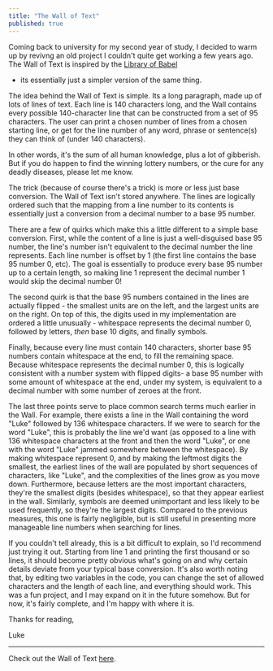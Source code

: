 ```yaml
---
title: "The Wall of Text"
published: true
---
```

Coming back to university for my second year of study, I decided to warm
up by revivng an old project I couldn't quite get working a few years ago.
The Wall of Text is inspired by the [Library of Babel](https://libraryofbabel.info)
- its essentially just a simpler version of the same thing.

The idea behind the Wall of Text is simple. Its a long paragraph, made up
of lots of lines of text. Each line is 140 characters long, and the Wall
contains every possible 140-character line that can be constructed from
a set of 95 characters. The user can print a chosen number of lines from
a chosen starting line, or get for the line number of any word, phrase
or sentence(s) they can think of (under 140 characters).

In other words, it's the sum of all human knowledge, plus a lot of gibberish.
But if you do happen to find the winning lottery numbers, or the cure for any
deadly diseases, please let me know.

The trick (because of course there's a trick) is more or less just base
conversion. The Wall of Text isn't stored anywhere. The lines are logically
ordered such that the mapping from a line number to its contents is essentially
just a conversion from a decimal number to a base 95 number.

There are a few of quirks which make this a little different to a simple base
conversion. First, while the content of a line is just a well-disguised base
95 number, the line's number isn't equivalent to the decimal number the line
represents. Each line number is offset by 1 (the first line contains the base
95 number 0, etc). The goal is essentially to produce every base 95 number up
to a certain length, so making line 1 represent the decimal number 1 would skip
the decimal number 0!

The second quirk is that the base 95 numbers contained in the lines are actually flipped - the smallest units
are on the left, and the largest units are on the right. On top of this, the
digits used in my implementation are ordered a little unusually - whitespace
represents the decimal number 0, followed by letters, *then* base 10 digits, and finally symbols.

Finally, because every line must contain 140 characters, shorter base 95 numbers
contain whitespace at the end, to fill the remaining space. Because whitespace represents the
decimal number 0, this is logically consistent with a number system with flipped
digits- a base 95 number with some amount of whitespace at the end, under my system, is
equivalent to a decimal number with some number of zeroes at the front.

The last three points serve to place common search terms much earlier in the Wall. For example, there
exists a line in the Wall containing the word "Luke" followed by 136 whitespace characters. If we
were to search for the word "Luke", this is probably the line we'd want (as opposed to a line with
136 whitespace characters at the front and then the word "Luke", or one with the word "Luke" jammed
somewhere between the whitespace). By making whitespace represent 0, and by making the leftmost
digits the smallest, the earliest lines of the wall are populated by short sequences of characters,
like "Luke", and the complexities of the lines grow as you move down. Furthermore, because letters are the most
important characters, they're the smallest digits (besides whitespace), so that they appear earliest in the wall.
Similarly, symbols are deemed unimportant and less likely to be used frequently, so they're the largest digits.
Compared to the previous measures, this one is fairly negligible, but is still useful in presenting more
manageable line numbers when searching for lines.

If you couldn't tell already, this is a bit difficult to explain, so I'd recommend just trying it out. Starting
from line 1 and printing the first thousand or so lines, it should become pretty obvious what's going on
and why certain details deviate from your typical base conversion. It's also worth noting that, by editing
two variables in the code, you can change the set of allowed characters and the length of each line, and everything should work.
This was a fun project, and I may expand on it in the future somehow. But for now, it's fairly complete, and I'm happy with where it is.

Thanks for reading,

Luke

---

Check out the Wall of Text [here](https://github.com/lukeshorejones/wall-of-text).
